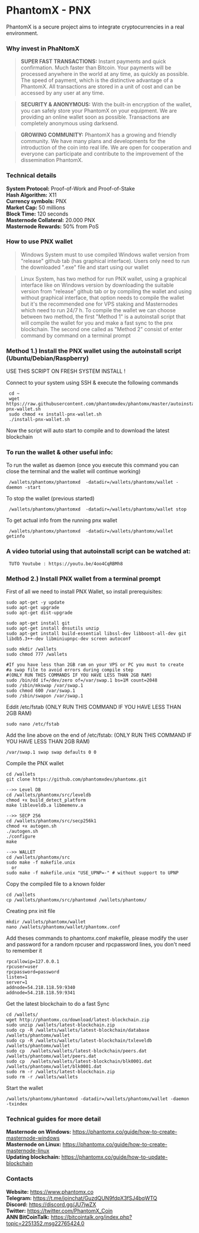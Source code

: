 # PhantomX - PNX

PhantomX is a secure project aims to integrate cryptocurrencies in a real environment.


### Why invest in PhaNtomX

> **SUPER FAST TRANSACTIONS:** Instant payments and quick confirmation. Much faster than Bitcoin. Your payments will be processed anywhere in the world at any time, as quickly as possible. The speed of payment, which is the distinctive advantage of a PhantomX. All transactions are stored in a unit of cost and can be accessed by any user at any time.

> **SECURITY & ANONYMOUS:** With the built-in encryption of the wallet, you can safely store your PhantomX on your equipment. We are providing an online wallet soon as possible. Transactions are completely anonymous using darksend.

> **GROWING COMMUNITY:** PhantomX has a growing and friendly community. We have many plans and developments for the introduction of the coin into real life. We are open for cooperation and everyone can participate and contribute to the improvement of the dissemination PhantomX.



### Technical details

 **System Protocol:** Proof-of-Work and Proof-of-Stake<br>
 **Hash Algorithm:** X11<br>
 **Currency symbols:** PNX<br>
 **Market Cap:** 50 millions<br>
 **Block Time:** 120 seconds<br>
 **Masternode Collateral:** 20.000 PNX<br>
 **Masternode Rewards:** 50% from PoS<br>

### How to use PNX wallet

> Windows System must to use compiled Windows wallet version from "release" github tab (has graphical interface). Users only need to run the downloaded ".exe" file and start using our wallet

> Linux System, has two method for run PNX wallet, using a graphical interface like on Windows version by downloading the suitable version from "release" github tab or by compiling the wallet and using without graphical interface, that option needs to compile the wallet but it's the recommended one for VPS staking and Masternodes which need to run 24/7 h.
To compile the wallet we can choose between two method, the first "Method 1" is a autoinstall script that will compile the wallet for you and make a fast sync to the pnx blockchain. The second one called as "Method 2" consist of enter command by command on a terminal prompt


 ### **Method 1.) Install the PNX wallet using the autoinstall script (Ubuntu/Debian/Raspberry)**

 USE THIS SCRIPT ON FRESH SYSTEM INSTALL !

 Connect to your system using SSH & execute the following commands

     cd ~
     wget https://raw.githubusercontent.com/phantomxdev/phantomx/master/autoinstall/install-pnx-wallet.sh
     sudo chmod +x install-pnx-wallet.sh
     ./install-pnx-wallet.sh

 Now the script will auto start to compile and to download the latest blockchain



 ### To run the wallet & other useful info:

 To run the wallet as daemon (once you execute this command you can close the terminal and the wallet will continue working)

     /wallets/phantomx/phantomxd  -datadir=/wallets/phantomx/wallet -daemon -start

 To stop the wallet (previous started)

     /wallets/phantomx/phantomxd  -datadir=/wallets/phantomx/wallet stop

 To get actual info from the running pnx wallet

     /wallets/phantomx/phantomxd  -datadir=/wallets/phantomx/wallet getinfo


 ### A video tutorial using that autoinstall script can be watched at:

     TUTO Youtube : https://youtu.be/4oo4CqRBMh8


### **Method 2.) Install PNX wallet from a terminal prompt**

First of all we need to install PNX Wallet, so install prerequisites:

    sudo apt-get -y update
    sudo apt-get upgrade
    sudo apt-get dist-upgrade

    sudo apt-get install git
    sudo apt-get install dnsutils unzip
    sudo apt-get install build-essential libssl-dev libboost-all-dev git libdb5.3++-dev libminiupnpc-dev screen autoconf

    sudo mkdir /wallets
    sudo chmod 777 /wallets

    #If you have less than 2GB ram on your VPS or PC you must to create
    #a swap file to avoid errors during compile step
    #(ONLY RUN THIS COMMANDS IF YOU HAVE LESS THAN 2GB RAM)
    sudo /bin/dd if=/dev/zero of=/var/swap.1 bs=1M count=2048
    sudo /sbin/mkswap /var/swap.1
    sudo chmod 600 /var/swap.1
    sudo /sbin/swapon /var/swap.1

Eddit /etc/fstab
(ONLY RUN THIS COMMAND IF YOU HAVE LESS THAN 2GB RAM)

    sudo nano /etc/fstab

Add the line above on the end of /etc/fstab:
(ONLY RUN THIS COMMAND IF YOU HAVE LESS THAN 2GB RAM)

    /var/swap.1 swap swap defaults 0 0


Compile the PNX wallet

    cd /wallets
    git clone https://github.com/phantomxdev/phantomx.git

    -->> Level DB
    cd /wallets/phantomx/src/leveldb
    chmod +x build_detect_platform
    make libleveldb.a libmemenv.a

    -->> SECP 256
    cd /wallets/phantomx/src/secp256k1
    chmod +x autogen.sh
    ./autogen.sh
    ./configure
    make

    -->> WALLET
    cd /wallets/phantomx/src
    sudo make -f makefile.unix
      or
    sudo make -f makefile.unix "USE_UPNP=-" # without support to UPNP


Copy the compiled file to a known folder

    cd /wallets
    cp /wallets/phantomx/src/phantomxd /wallets/phantomx/

Creating  pnx init file

    mkdir /wallets/phantomx/wallet
    nano /wallets/phantomx/wallet/phantomx.conf

Add theses commands to phantomx.conf makefile, please modify the user and password for a random rpcuser and rpcpassword lines, you don't need to remember it

    rpcallowip=127.0.0.1
    rpcuser=user
    rpcpassword=password
    listen=1
    server=1
    addnode=54.218.118.59:9340
    addnode=54.218.118.59:9341

Get the latest blockchain to do a fast Sync

    cd /wallets/
    wget http://phantomx.co/download/latest-blockchain.zip
    sudo unzip /wallets/latest-blockchain.zip
    sudo cp -R /wallets/wallets/latest-blockchain/database /wallets/phantomx/wallet
    sudo cp -R /wallets/wallets/latest-blockchain/txleveldb /wallets/phantomx/wallet
    sudo cp  /wallets/wallets/latest-blockchain/peers.dat /wallets/phantomx/wallet/peers.dat
    sudo cp  /wallets/wallets/latest-blockchain/blk0001.dat /wallets/phantomx/wallet/blk0001.dat
    sudo rm -r /wallets/latest-blockchain.zip
    sudo rm -r /wallets/wallets


Start the wallet

    /wallets/phantomx/phantomxd -datadir=/wallets/phantomx/wallet -daemon -txindex



### Technical guides for more detail

 **Masternode on Windows:** https://phantomx.co/guide/how-to-create-masternode-windows<br>
 **Masternode on Linux:** https://phantomx.co/guide/how-to-create-masternode-linux<br>
 **Updating blockchain:** https://phantomx.co/guide/how-to-update-blockchain



### Contacts
 **Website:** https://www.phantomx.co<br>
 **Telegram:** https://t.me/joinchat/GuzdQUN9fdpX3fSJ4bqWTQ<br>
 **Discord:** https://discord.gg/JU7jwZX<br>
 **Twitter:** https://twitter.com/PhantomX_Coin<br>
 **ANN BitCoinTalk:** https://bitcointalk.org/index.php?topic=2251352.msg22765424.0

